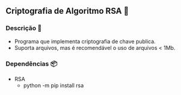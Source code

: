 ## Criptografia de Algoritmo RSA :closed_lock_with_key:

### Descrição :page_with_curl:

- Programa que implementa criptografia de chave publica.
- Suporta arquivos, mas é recomendável o uso de arquivos < 1Mb.

### Dependências :package:

- RSA
  - python -m pip install rsa
